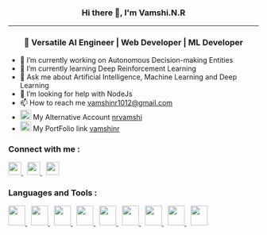 ### <p align="center"> Hi there 👋, I'm Vamshi.N.R <p>
------
### <p align="center"> 🚀 Versatile AI Engineer | Web Developer | ML Developer  <p> 


- 🔭 I’m currently working on Autonomous Decision-making Entities
- 🌱 I’m currently learning Deep Reinforcement Learning
- 💬 Ask me about Artificial Intelligence, Machine Learning and Deep Learning
- 🤔 I’m looking for help with NodeJs
- 📫 How to reach me vamshinr1012@gmail.com
- <img src='https://camo.githubusercontent.com/6859b81bad9211632c09ba0ba5aff3ce23d87f38bd199a05cfdd67b70d8ef58e/68747470733a2f2f6564656e742e6769746875622e696f2f537570657254696e7949636f6e732f696d616765732f7376672f6769746875622e737667' width='22' height='20'> My Alternative Account <a href="https://github.com/nrvamshi">nrvamshi</a>
- <img src='https://cdn.iconscout.com/icon/premium/png-512-thumb/portfolio-1437578-1216269.png?f=webp&w=256' width='22' height='20'> My PortFolio link <a href="https://vamshinr1012.github.io/portfolio/">vamshinr</a>

###  Connect with me :
<a href="https://www.linkedin.com/in/vamshi-nr-7640b2204/">
  <img src="https://camo.githubusercontent.com/6eeeae9698286e45eda5d2973026a896fd42fa7f4271bf31aa74e9557e82181a/68747470733a2f2f6564656e742e6769746875622e696f2f537570657254696e7949636f6e732f696d616765732f7376672f6c696e6b6564696e2e737667" width='26'>
</a> &nbsp <a href="https://www.hackerrank.com/profile/vamshinr">
  <img src="https://avatars.githubusercontent.com/u/1030588?s=200&v=4" width='26'>
</a> &nbsp <a href="https://www.reddit.com/user/vamshi1012/">
  <img src="https://camo.githubusercontent.com/30fbb91010c423dcfd93fe335b660dd9317324c91a39af0b3a3636d5ae76d25e/68747470733a2f2f6564656e742e6769746875622e696f2f537570657254696e7949636f6e732f696d616765732f7376672f7265646469742e737667" width='26'>
</a>

### Languages and Tools :
<a href="https://www.cprogramming.com/">
  <img src="https://png.pngtree.com/png-vector/20200121/ourmid/pngtree-initial-c-hexagon-logo-vector-template-png-image_2132810.jpg" width='34' height='40'>
</a> &nbsp <a href="https://learn.microsoft.com/en-us/visualstudio/get-started/csharp/tutorial-aspnet-core?view=vs-2022">
  <img src="https://miro.medium.com/v2/resize:fit:670/0*muNHqR0MMu2CjRbv.png" width='34' height='40'>
</a> &nbsp <a href="https://www.python.org/">
  <img src="https://e1.pxfuel.com/desktop-wallpaper/514/124/desktop-wallpaper-2048x2048-python-logo-ipad-air-backgrounds-and-python-code.jpg" width='34' height='40'>
</a> &nbsp <a href="https://www.java.com/en/">
  <img src="https://camo.githubusercontent.com/a790e8e5e2b7edcf9ef24e2cbccb1802f4fedb001a6f66a17cad37f57ba85b15/68747470733a2f2f6564656e742e6769746875622e696f2f537570657254696e7949636f6e732f696d616765732f7376672f6a6176612e737667" width='34' height='40'>
</a> &nbsp <a href="https://html.com/">
  <img src="https://camo.githubusercontent.com/93e4e94382fb2211baf595fd981ec363e1400d1ad208321396344b2eb998b51f/68747470733a2f2f6564656e742e6769746875622e696f2f537570657254696e7949636f6e732f696d616765732f7376672f68746d6c352e737667" width='34' height='40'>
</a> &nbsp <a href="https://web.dev/learn/css">
  <img src="https://camo.githubusercontent.com/10e5da35078001d86532bb75efeecf75aaca2765af099b3a2592a22fd12cb2e0/68747470733a2f2f6564656e742e6769746875622e696f2f537570657254696e7949636f6e732f696d616765732f7376672f637373332e737667" width='34' height='40'>
</a> &nbsp <a href="https://www.r-project.org/">
  <img src="https://www.logo.wine/a/logo/R_(programming_language)/R_(programming_language)-Logo.wine.svg" width='34' height='40'>
</a> &nbsp <a href="https://www.mysql.com/">
  <img src="https://cdn-icons-png.flaticon.com/512/5968/5968363.png" width='34' height='40'>
</a> &nbsp <a href="https://openai.com/">
  <img src="https://mir-s3-cdn-cf.behance.net/projects/404/cff57d173218977.Y3JvcCwxODA3LDE0MTQsMCww.png" width='34' height='40'>
</a>
<!--
**Vamshinr1012/Vamshinr1012** is a ✨ _special_ ✨ repository because its `README.md` (this file) appears on your GitHub profile.

Here are some ideas to get you started:
- 👯 I’m looking to collaborate on 
- 

 
- 😄 Pronouns: ...
- ⚡ Fun fact: ...
-->
  
